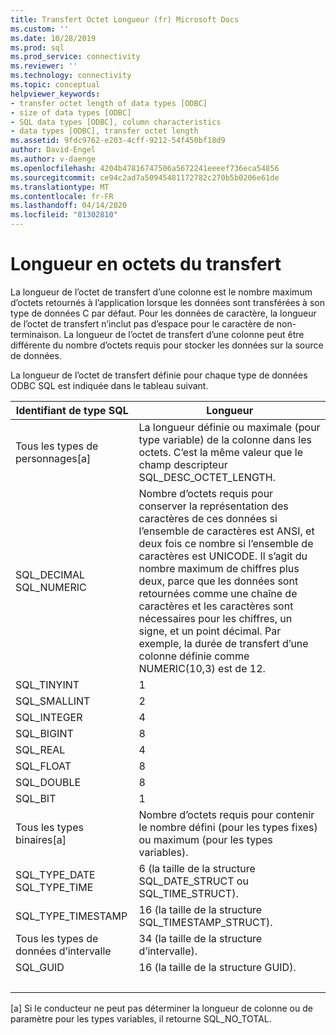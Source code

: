 ```yaml
---
title: Transfert Octet Longueur (fr) Microsoft Docs
ms.custom: ''
ms.date: 10/28/2019
ms.prod: sql
ms.prod_service: connectivity
ms.reviewer: ''
ms.technology: connectivity
ms.topic: conceptual
helpviewer_keywords:
- transfer octet length of data types [ODBC]
- size of data types [ODBC]
- SQL data types [ODBC], column characteristics
- data types [ODBC], transfer octet length
ms.assetid: 9fdc9762-e203-4cff-9212-54f450bf18d9
author: David-Engel
ms.author: v-daenge
ms.openlocfilehash: 4204b47816747506a5672241eeeef736eca54856
ms.sourcegitcommit: ce94c2ad7a50945481172782c270b5b0206e61de
ms.translationtype: MT
ms.contentlocale: fr-FR
ms.lasthandoff: 04/14/2020
ms.locfileid: "81302810"
---
```

# <a name="transfer-octet-length"></a>Longueur en octets du transfert
La longueur de l’octet de transfert d’une colonne est le nombre maximum d’octets retournés à l’application lorsque les données sont transférées à son type de données C par défaut. Pour les données de caractère, la longueur de l’octet de transfert n’inclut pas d’espace pour le caractère de non-terminaison. La longueur de l’octet de transfert d’une colonne peut être différente du nombre d’octets requis pour stocker les données sur la source de données.  
  
 La longueur de l’octet de transfert définie pour chaque type de données ODBC SQL est indiquée dans le tableau suivant.  
  
|Identifiant de type SQL|Longueur|  
|-------------------------|------------|  
|Tous les types de personnages[a]|La longueur définie ou maximale (pour type variable) de la colonne dans les octets. C’est la même valeur que le champ descripteur SQL_DESC_OCTET_LENGTH.|  
|SQL_DECIMAL<br />SQL_NUMERIC|Nombre d’octets requis pour conserver la représentation des caractères de ces données si l’ensemble de caractères est ANSI, et deux fois ce nombre si l’ensemble de caractères est UNICODE. Il s’agit du nombre maximum de chiffres plus deux, parce que les données sont retournées comme une chaîne de caractères et les caractères sont nécessaires pour les chiffres, un signe, et un point décimal. Par exemple, la durée de transfert d’une colonne définie comme NUMERIC(10,3) est de 12.|  
|SQL_TINYINT|1|  
|SQL_SMALLINT|2|  
|SQL_INTEGER|4|  
|SQL_BIGINT| 8 |  
|SQL_REAL|4|  
|SQL_FLOAT|8|  
|SQL_DOUBLE|8|  
|SQL_BIT|1|  
|Tous les types binaires[a]|Nombre d’octets requis pour contenir le nombre défini (pour les types fixes) ou maximum (pour les types variables).|  
|SQL_TYPE_DATE<br />SQL_TYPE_TIME|6 (la taille de la structure SQL_DATE_STRUCT ou SQL_TIME_STRUCT).|  
|SQL_TYPE_TIMESTAMP|16 (la taille de la structure SQL_TIMESTAMP_STRUCT).|  
|Tous les types de données d’intervalle|34 (la taille de la structure d’intervalle).|  
|SQL_GUID|16 (la taille de la structure GUID).|  
| &nbsp; | &nbsp; |

 [a] Si le conducteur ne peut pas déterminer la longueur de colonne ou de paramètre pour les types variables, il retourne SQL_NO_TOTAL.
